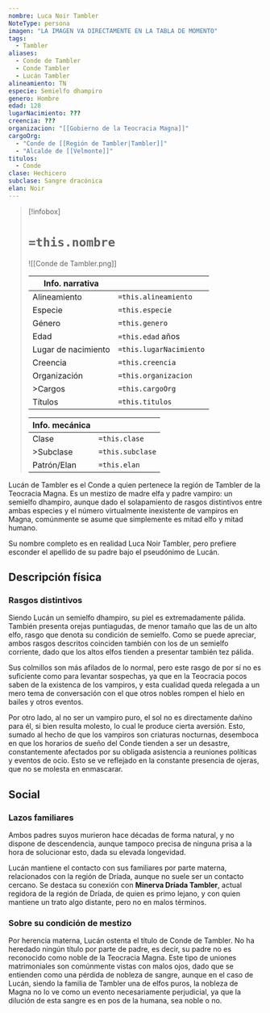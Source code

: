 ```yaml
---
nombre: Luca Noir Tambler
NoteType: persona
imagen: "LA IMAGEN VA DIRECTAMENTE EN LA TABLA DE MOMENTO"
tags:
  - Tambler
aliases:
  - Conde de Tambler
  - Conde Tambler
  - Lucán Tambler
alineamiento: TN
especie: Semielfo dhampiro
genero: Hombre
edad: 128
lugarNacimiento: ???
creencia: ???
organizacion: "[[Gobierno de la Teocracia Magna]]"
cargoOrg:
  - "Conde de [[Región de Tambler|Tambler]]"
  - "Alcalde de [[Velmonte]]"
titulos:
  - Conde
clase: Hechicero
subclase: Sangre dracónica
elan: Noir
---
```


>[!infobox]
># **`=this.nombre`**
> ![[Conde de Tambler.png]]
> 
> | Info. narrativa     ||
>| -------------- | -------------- |
>| Alineamiento  | `=this.alineamiento` |
>| Especie          | `=this.especie` |
>| Género           | `=this.genero` |
>| Edad               | `=this.edad` años |
>| Lugar de nacimiento | `=this.lugarNacimiento` |
>| Creencia         | `=this.creencia` |
>| Organización  | `=this.organizacion` |
>| >Cargos          | `=this.cargoOrg` |
>| Títulos             | `=this.titulos` |
>
> |Info. mecánica ||
> | ----------- | ----------- |
> | Clase          | `=this.clase` |
> |>Subclase   | `=this.subclase` |
> |Patrón/Elan | `=this.elan` |

Lucán de Tambler es el Conde a quien pertenece la región de Tambler de la Teocracia Magna. Es un mestizo de madre elfa y padre vampiro: un semielfo dhampiro, aunque dado el solapamiento de rasgos distintivos entre ambas especies y el número virtualmente inexistente de vampiros en Magna, comúnmente se asume que simplemente es mitad elfo y mitad humano.

Su nombre completo es en realidad Luca Noir Tambler, pero prefiere esconder el apellido de su padre bajo el pseudónimo de Lucán.

## Descripción física

### Rasgos distintivos

Siendo Lucán un semielfo dhampiro, su piel es extremadamente pálida. También presenta orejas puntiagudas, de menor tamaño que las de un alto elfo, rasgo que denota su condición de semielfo. Como se puede apreciar, ambos rasgos descritos coinciden también con los de un semielfo corriente, dado que los altos elfos tienden a presentar también tez pálida.

Sus colmillos son más afilados de lo normal, pero este rasgo de por sí no es suficiente como para levantar sospechas, ya que en la Teocracia pocos saben de la existenca de los vampiros, y esta cualidad queda relegada a un mero tema de conversación con el que otros nobles rompen el hielo en bailes y otros eventos.

Por otro lado, al no ser un vampiro puro, el sol no es directamente dañino para él, si bien resulta molesto, lo cual le produce cierta aversión. Esto, sumado al hecho de que los vampiros son criaturas nocturnas, desemboca en que los horarios de sueño del Conde tienden a ser un desastre, constantemente afectados por su obligada asistencia a reuniones políticas y eventos de ocio. Esto se ve reflejado en la constante presencia de ojeras, que no se molesta en enmascarar.

## Social

### Lazos familiares

Ambos padres suyos murieron hace décadas de forma natural, y no dispone de descendencia, aunque tampoco precisa de ninguna prisa a la hora de solucionar esto, dada su elevada longevidad.

Lucán mantiene el contacto con sus familiares por parte materna, relacionados con la región de Dríada, aunque no suele ser un contacto cercano. Se destaca su conexión con **Minerva Dríada Tambler**, actual regidora de la región de Dríada, de quien es primo lejano, y con quien mantiene un trato algo distante, pero no en malos términos.

### Sobre su condición de mestizo

Por herencia materna, Lucán ostenta el título de Conde de Tambler. No ha heredado ningún título por parte de padre, es decir, su padre no es reconocido como noble de la Teocracia Magna. Este tipo de uniones matrimoniales son comúnmente vistas con malos ojos, dado que se entienden como una pérdida de nobleza de sangre, aunque en el caso de Lucán, siendo la familia de Tambler una de elfos puros, la nobleza de Magna no lo ve como un evento necesariamente perjudicial, ya que la dilución de esta sangre es en pos de la humana, sea noble o no.